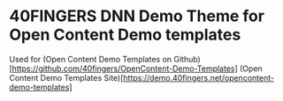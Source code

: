 # 40FINGERS DNN Demo Theme for Open Content Demo templates

Used for (Open Content Demo Templates on Github)[https://github.com/40fingers/OpenContent-Demo-Templates] 
(Open Content Demo Templates Site)[https://demo.40fingers.net/opencontent-demo-templates]
